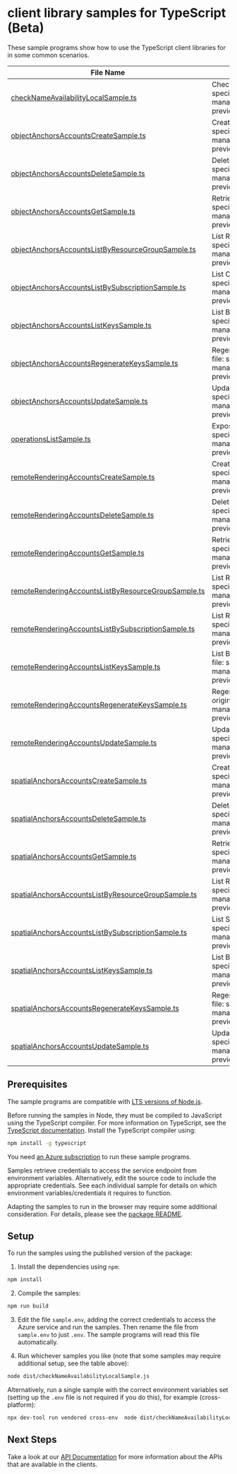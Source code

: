 # client library samples for TypeScript (Beta)

These sample programs show how to use the TypeScript client libraries for in some common scenarios.

| **File Name**                                                                                           | **Description**                                                                                                                                                                                                            |
| ------------------------------------------------------------------------------------------------------- | -------------------------------------------------------------------------------------------------------------------------------------------------------------------------------------------------------------------------- |
| [checkNameAvailabilityLocalSample.ts][checknameavailabilitylocalsample]                                 | Check Name Availability for local uniqueness x-ms-original-file: specification/mixedreality/resource-manager/Microsoft.MixedReality/preview/2021-03-01-preview/examples/proxy/CheckNameAvailabilityForLocalUniqueness.json |
| [objectAnchorsAccountsCreateSample.ts][objectanchorsaccountscreatesample]                               | Creating or Updating an object anchors Account. x-ms-original-file: specification/mixedreality/resource-manager/Microsoft.MixedReality/preview/2021-03-01-preview/examples/object-anchors/Put.json                         |
| [objectAnchorsAccountsDeleteSample.ts][objectanchorsaccountsdeletesample]                               | Delete an Object Anchors Account. x-ms-original-file: specification/mixedreality/resource-manager/Microsoft.MixedReality/preview/2021-03-01-preview/examples/object-anchors/Delete.json                                    |
| [objectAnchorsAccountsGetSample.ts][objectanchorsaccountsgetsample]                                     | Retrieve an Object Anchors Account. x-ms-original-file: specification/mixedreality/resource-manager/Microsoft.MixedReality/preview/2021-03-01-preview/examples/object-anchors/Get.json                                     |
| [objectAnchorsAccountsListByResourceGroupSample.ts][objectanchorsaccountslistbyresourcegroupsample]     | List Resources by Resource Group x-ms-original-file: specification/mixedreality/resource-manager/Microsoft.MixedReality/preview/2021-03-01-preview/examples/object-anchors/GetByResourceGroup.json                         |
| [objectAnchorsAccountsListBySubscriptionSample.ts][objectanchorsaccountslistbysubscriptionsample]       | List Object Anchors Accounts by Subscription x-ms-original-file: specification/mixedreality/resource-manager/Microsoft.MixedReality/preview/2021-03-01-preview/examples/object-anchors/GetBySubscription.json              |
| [objectAnchorsAccountsListKeysSample.ts][objectanchorsaccountslistkeyssample]                           | List Both of the 2 Keys of an object anchors Account x-ms-original-file: specification/mixedreality/resource-manager/Microsoft.MixedReality/preview/2021-03-01-preview/examples/object-anchors/ListKeys.json               |
| [objectAnchorsAccountsRegenerateKeysSample.ts][objectanchorsaccountsregeneratekeyssample]               | Regenerate specified Key of an object anchors Account x-ms-original-file: specification/mixedreality/resource-manager/Microsoft.MixedReality/preview/2021-03-01-preview/examples/object-anchors/RegenerateKey.json         |
| [objectAnchorsAccountsUpdateSample.ts][objectanchorsaccountsupdatesample]                               | Updating an Object Anchors Account x-ms-original-file: specification/mixedreality/resource-manager/Microsoft.MixedReality/preview/2021-03-01-preview/examples/object-anchors/Patch.json                                    |
| [operationsListSample.ts][operationslistsample]                                                         | Exposing Available Operations x-ms-original-file: specification/mixedreality/resource-manager/Microsoft.MixedReality/preview/2021-03-01-preview/examples/proxy/ExposingAvailableOperations.json                            |
| [remoteRenderingAccountsCreateSample.ts][remoterenderingaccountscreatesample]                           | Creating or Updating a Remote Rendering Account. x-ms-original-file: specification/mixedreality/resource-manager/Microsoft.MixedReality/preview/2021-03-01-preview/examples/remote-rendering/Put.json                      |
| [remoteRenderingAccountsDeleteSample.ts][remoterenderingaccountsdeletesample]                           | Delete a Remote Rendering Account. x-ms-original-file: specification/mixedreality/resource-manager/Microsoft.MixedReality/preview/2021-03-01-preview/examples/remote-rendering/Delete.json                                 |
| [remoteRenderingAccountsGetSample.ts][remoterenderingaccountsgetsample]                                 | Retrieve a Remote Rendering Account. x-ms-original-file: specification/mixedreality/resource-manager/Microsoft.MixedReality/preview/2021-03-01-preview/examples/remote-rendering/Get.json                                  |
| [remoteRenderingAccountsListByResourceGroupSample.ts][remoterenderingaccountslistbyresourcegroupsample] | List Resources by Resource Group x-ms-original-file: specification/mixedreality/resource-manager/Microsoft.MixedReality/preview/2021-03-01-preview/examples/remote-rendering/GetByResourceGroup.json                       |
| [remoteRenderingAccountsListBySubscriptionSample.ts][remoterenderingaccountslistbysubscriptionsample]   | List Remote Rendering Accounts by Subscription x-ms-original-file: specification/mixedreality/resource-manager/Microsoft.MixedReality/preview/2021-03-01-preview/examples/remote-rendering/GetBySubscription.json          |
| [remoteRenderingAccountsListKeysSample.ts][remoterenderingaccountslistkeyssample]                       | List Both of the 2 Keys of a Remote Rendering Account x-ms-original-file: specification/mixedreality/resource-manager/Microsoft.MixedReality/preview/2021-03-01-preview/examples/remote-rendering/ListKeys.json            |
| [remoteRenderingAccountsRegenerateKeysSample.ts][remoterenderingaccountsregeneratekeyssample]           | Regenerate specified Key of a Remote Rendering Account x-ms-original-file: specification/mixedreality/resource-manager/Microsoft.MixedReality/preview/2021-03-01-preview/examples/remote-rendering/RegenerateKey.json      |
| [remoteRenderingAccountsUpdateSample.ts][remoterenderingaccountsupdatesample]                           | Updating a Remote Rendering Account x-ms-original-file: specification/mixedreality/resource-manager/Microsoft.MixedReality/preview/2021-03-01-preview/examples/remote-rendering/Patch.json                                 |
| [spatialAnchorsAccountsCreateSample.ts][spatialanchorsaccountscreatesample]                             | Creating or Updating a Spatial Anchors Account. x-ms-original-file: specification/mixedreality/resource-manager/Microsoft.MixedReality/preview/2021-03-01-preview/examples/spatial-anchors/Put.json                        |
| [spatialAnchorsAccountsDeleteSample.ts][spatialanchorsaccountsdeletesample]                             | Delete a Spatial Anchors Account. x-ms-original-file: specification/mixedreality/resource-manager/Microsoft.MixedReality/preview/2021-03-01-preview/examples/spatial-anchors/Delete.json                                   |
| [spatialAnchorsAccountsGetSample.ts][spatialanchorsaccountsgetsample]                                   | Retrieve a Spatial Anchors Account. x-ms-original-file: specification/mixedreality/resource-manager/Microsoft.MixedReality/preview/2021-03-01-preview/examples/spatial-anchors/Get.json                                    |
| [spatialAnchorsAccountsListByResourceGroupSample.ts][spatialanchorsaccountslistbyresourcegroupsample]   | List Resources by Resource Group x-ms-original-file: specification/mixedreality/resource-manager/Microsoft.MixedReality/preview/2021-03-01-preview/examples/spatial-anchors/GetByResourceGroup.json                        |
| [spatialAnchorsAccountsListBySubscriptionSample.ts][spatialanchorsaccountslistbysubscriptionsample]     | List Spatial Anchors Accounts by Subscription x-ms-original-file: specification/mixedreality/resource-manager/Microsoft.MixedReality/preview/2021-03-01-preview/examples/spatial-anchors/GetBySubscription.json            |
| [spatialAnchorsAccountsListKeysSample.ts][spatialanchorsaccountslistkeyssample]                         | List Both of the 2 Keys of a Spatial Anchors Account x-ms-original-file: specification/mixedreality/resource-manager/Microsoft.MixedReality/preview/2021-03-01-preview/examples/spatial-anchors/ListKeys.json              |
| [spatialAnchorsAccountsRegenerateKeysSample.ts][spatialanchorsaccountsregeneratekeyssample]             | Regenerate specified Key of a Spatial Anchors Account x-ms-original-file: specification/mixedreality/resource-manager/Microsoft.MixedReality/preview/2021-03-01-preview/examples/spatial-anchors/RegenerateKey.json        |
| [spatialAnchorsAccountsUpdateSample.ts][spatialanchorsaccountsupdatesample]                             | Updating a Spatial Anchors Account x-ms-original-file: specification/mixedreality/resource-manager/Microsoft.MixedReality/preview/2021-03-01-preview/examples/spatial-anchors/Patch.json                                   |

## Prerequisites

The sample programs are compatible with [LTS versions of Node.js](https://github.com/nodejs/release#release-schedule).

Before running the samples in Node, they must be compiled to JavaScript using the TypeScript compiler. For more information on TypeScript, see the [TypeScript documentation][typescript]. Install the TypeScript compiler using:

```bash
npm install -g typescript
```

You need [an Azure subscription][freesub] to run these sample programs.

Samples retrieve credentials to access the service endpoint from environment variables. Alternatively, edit the source code to include the appropriate credentials. See each individual sample for details on which environment variables/credentials it requires to function.

Adapting the samples to run in the browser may require some additional consideration. For details, please see the [package README][package].

## Setup

To run the samples using the published version of the package:

1. Install the dependencies using `npm`:

```bash
npm install
```

2. Compile the samples:

```bash
npm run build
```

3. Edit the file `sample.env`, adding the correct credentials to access the Azure service and run the samples. Then rename the file from `sample.env` to just `.env`. The sample programs will read this file automatically.

4. Run whichever samples you like (note that some samples may require additional setup, see the table above):

```bash
node dist/checkNameAvailabilityLocalSample.js
```

Alternatively, run a single sample with the correct environment variables set (setting up the `.env` file is not required if you do this), for example (cross-platform):

```bash
npx dev-tool run vendored cross-env  node dist/checkNameAvailabilityLocalSample.js
```

## Next Steps

Take a look at our [API Documentation][apiref] for more information about the APIs that are available in the clients.

[checknameavailabilitylocalsample]: https://github.com/Azure/azure-sdk-for-js/blob/main/sdk/mixedreality/arm-mixedreality/samples/v4-beta/typescript/src/checkNameAvailabilityLocalSample.ts
[objectanchorsaccountscreatesample]: https://github.com/Azure/azure-sdk-for-js/blob/main/sdk/mixedreality/arm-mixedreality/samples/v4-beta/typescript/src/objectAnchorsAccountsCreateSample.ts
[objectanchorsaccountsdeletesample]: https://github.com/Azure/azure-sdk-for-js/blob/main/sdk/mixedreality/arm-mixedreality/samples/v4-beta/typescript/src/objectAnchorsAccountsDeleteSample.ts
[objectanchorsaccountsgetsample]: https://github.com/Azure/azure-sdk-for-js/blob/main/sdk/mixedreality/arm-mixedreality/samples/v4-beta/typescript/src/objectAnchorsAccountsGetSample.ts
[objectanchorsaccountslistbyresourcegroupsample]: https://github.com/Azure/azure-sdk-for-js/blob/main/sdk/mixedreality/arm-mixedreality/samples/v4-beta/typescript/src/objectAnchorsAccountsListByResourceGroupSample.ts
[objectanchorsaccountslistbysubscriptionsample]: https://github.com/Azure/azure-sdk-for-js/blob/main/sdk/mixedreality/arm-mixedreality/samples/v4-beta/typescript/src/objectAnchorsAccountsListBySubscriptionSample.ts
[objectanchorsaccountslistkeyssample]: https://github.com/Azure/azure-sdk-for-js/blob/main/sdk/mixedreality/arm-mixedreality/samples/v4-beta/typescript/src/objectAnchorsAccountsListKeysSample.ts
[objectanchorsaccountsregeneratekeyssample]: https://github.com/Azure/azure-sdk-for-js/blob/main/sdk/mixedreality/arm-mixedreality/samples/v4-beta/typescript/src/objectAnchorsAccountsRegenerateKeysSample.ts
[objectanchorsaccountsupdatesample]: https://github.com/Azure/azure-sdk-for-js/blob/main/sdk/mixedreality/arm-mixedreality/samples/v4-beta/typescript/src/objectAnchorsAccountsUpdateSample.ts
[operationslistsample]: https://github.com/Azure/azure-sdk-for-js/blob/main/sdk/mixedreality/arm-mixedreality/samples/v4-beta/typescript/src/operationsListSample.ts
[remoterenderingaccountscreatesample]: https://github.com/Azure/azure-sdk-for-js/blob/main/sdk/mixedreality/arm-mixedreality/samples/v4-beta/typescript/src/remoteRenderingAccountsCreateSample.ts
[remoterenderingaccountsdeletesample]: https://github.com/Azure/azure-sdk-for-js/blob/main/sdk/mixedreality/arm-mixedreality/samples/v4-beta/typescript/src/remoteRenderingAccountsDeleteSample.ts
[remoterenderingaccountsgetsample]: https://github.com/Azure/azure-sdk-for-js/blob/main/sdk/mixedreality/arm-mixedreality/samples/v4-beta/typescript/src/remoteRenderingAccountsGetSample.ts
[remoterenderingaccountslistbyresourcegroupsample]: https://github.com/Azure/azure-sdk-for-js/blob/main/sdk/mixedreality/arm-mixedreality/samples/v4-beta/typescript/src/remoteRenderingAccountsListByResourceGroupSample.ts
[remoterenderingaccountslistbysubscriptionsample]: https://github.com/Azure/azure-sdk-for-js/blob/main/sdk/mixedreality/arm-mixedreality/samples/v4-beta/typescript/src/remoteRenderingAccountsListBySubscriptionSample.ts
[remoterenderingaccountslistkeyssample]: https://github.com/Azure/azure-sdk-for-js/blob/main/sdk/mixedreality/arm-mixedreality/samples/v4-beta/typescript/src/remoteRenderingAccountsListKeysSample.ts
[remoterenderingaccountsregeneratekeyssample]: https://github.com/Azure/azure-sdk-for-js/blob/main/sdk/mixedreality/arm-mixedreality/samples/v4-beta/typescript/src/remoteRenderingAccountsRegenerateKeysSample.ts
[remoterenderingaccountsupdatesample]: https://github.com/Azure/azure-sdk-for-js/blob/main/sdk/mixedreality/arm-mixedreality/samples/v4-beta/typescript/src/remoteRenderingAccountsUpdateSample.ts
[spatialanchorsaccountscreatesample]: https://github.com/Azure/azure-sdk-for-js/blob/main/sdk/mixedreality/arm-mixedreality/samples/v4-beta/typescript/src/spatialAnchorsAccountsCreateSample.ts
[spatialanchorsaccountsdeletesample]: https://github.com/Azure/azure-sdk-for-js/blob/main/sdk/mixedreality/arm-mixedreality/samples/v4-beta/typescript/src/spatialAnchorsAccountsDeleteSample.ts
[spatialanchorsaccountsgetsample]: https://github.com/Azure/azure-sdk-for-js/blob/main/sdk/mixedreality/arm-mixedreality/samples/v4-beta/typescript/src/spatialAnchorsAccountsGetSample.ts
[spatialanchorsaccountslistbyresourcegroupsample]: https://github.com/Azure/azure-sdk-for-js/blob/main/sdk/mixedreality/arm-mixedreality/samples/v4-beta/typescript/src/spatialAnchorsAccountsListByResourceGroupSample.ts
[spatialanchorsaccountslistbysubscriptionsample]: https://github.com/Azure/azure-sdk-for-js/blob/main/sdk/mixedreality/arm-mixedreality/samples/v4-beta/typescript/src/spatialAnchorsAccountsListBySubscriptionSample.ts
[spatialanchorsaccountslistkeyssample]: https://github.com/Azure/azure-sdk-for-js/blob/main/sdk/mixedreality/arm-mixedreality/samples/v4-beta/typescript/src/spatialAnchorsAccountsListKeysSample.ts
[spatialanchorsaccountsregeneratekeyssample]: https://github.com/Azure/azure-sdk-for-js/blob/main/sdk/mixedreality/arm-mixedreality/samples/v4-beta/typescript/src/spatialAnchorsAccountsRegenerateKeysSample.ts
[spatialanchorsaccountsupdatesample]: https://github.com/Azure/azure-sdk-for-js/blob/main/sdk/mixedreality/arm-mixedreality/samples/v4-beta/typescript/src/spatialAnchorsAccountsUpdateSample.ts
[apiref]: https://learn.microsoft.com/javascript/api/@azure/arm-mixedreality?view=azure-node-preview
[freesub]: https://azure.microsoft.com/free/
[package]: https://github.com/Azure/azure-sdk-for-js/tree/main/sdk/mixedreality/arm-mixedreality/README.md
[typescript]: https://www.typescriptlang.org/docs/home.html
